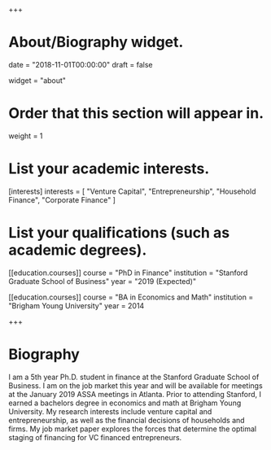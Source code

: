 +++
# About/Biography widget.

date = "2018-11-01T00:00:00"
draft = false

widget = "about"

# Order that this section will appear in.
weight = 1

# List your academic interests.
[interests]
  interests = [
    "Venture Capital",
    "Entrepreneurship",
    "Household Finance",
    "Corporate Finance"
  ]

# List your qualifications (such as academic degrees).
[[education.courses]]
  course = "PhD in Finance"
  institution = "Stanford Graduate School of Business"
  year = "2019 (Expected)"

[[education.courses]]
  course = "BA in Economics and Math"
  institution = "Brigham Young University"
  year = 2014



+++

# Biography

I am a 5th year Ph.D. student in finance at the Stanford Graduate School of Business. I am on the job market this year and will be available for meetings at the January 2019 ASSA meetings in Atlanta. Prior to attending Stanford, I earned a bachelors degree in economics and math at Brigham Young University. My research interests include venture capital and entrepreneurship, as well as the financial decisions of households and firms. My job market paper explores the forces that determine the optimal staging of financing for VC financed entrepreneurs.
